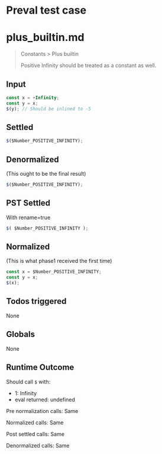 # Preval test case

# plus_builtin.md

> Constants > Plus builtin
>
> Positive Infinity should be treated as a constant as well.

## Input

`````js filename=intro
const x = +Infinity;
const y = x;
$(y); // Should be inlined to -5
`````


## Settled


`````js filename=intro
$($Number_POSITIVE_INFINITY);
`````


## Denormalized
(This ought to be the final result)

`````js filename=intro
$($Number_POSITIVE_INFINITY);
`````


## PST Settled
With rename=true

`````js filename=intro
$( $Number_POSITIVE_INFINITY );
`````


## Normalized
(This is what phase1 received the first time)

`````js filename=intro
const x = $Number_POSITIVE_INFINITY;
const y = x;
$(x);
`````


## Todos triggered


None


## Globals


None


## Runtime Outcome


Should call `$` with:
 - 1: Infinity
 - eval returned: undefined

Pre normalization calls: Same

Normalized calls: Same

Post settled calls: Same

Denormalized calls: Same
